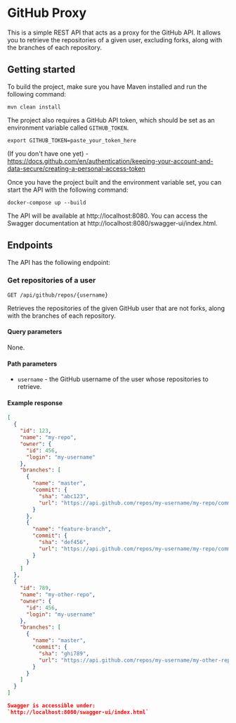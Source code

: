 # GitHub Proxy

This is a simple REST API that acts as a proxy for the GitHub API. It allows you to retrieve the repositories of a given user, excluding forks, along with the branches of each repository.

## Getting started

To build the project, make sure you have Maven installed and run the following command:

`mvn clean install`


The project also requires a GitHub API token, which should be set as an environment variable called `GITHUB_TOKEN`.

`export GITHUB_TOKEN=paste_your_token_here`

(If you don't have one yet) - https://docs.github.com/en/authentication/keeping-your-account-and-data-secure/creating-a-personal-access-token

Once you have the project built and the environment variable set, you can start the API with the following command:

`docker-compose up --build`


The API will be available at http://localhost:8080. You can access the Swagger documentation at http://localhost:8080/swagger-ui/index.html.

## Endpoints

The API has the following endpoint:

### Get repositories of a user

`GET /api/github/repos/{username}`


Retrieves the repositories of the given GitHub user that are not forks, along with the branches of each repository.

#### Query parameters

None.

#### Path parameters

* `username` - the GitHub username of the user whose repositories to retrieve.

#### Example response

```json
[
  {
    "id": 123,
    "name": "my-repo",
    "owner": {
      "id": 456,
      "login": "my-username"
    },
    "branches": [
      {
        "name": "master",
        "commit": {
          "sha": "abc123",
          "url": "https://api.github.com/repos/my-username/my-repo/commits/abc123"
        }
      },
      {
        "name": "feature-branch",
        "commit": {
          "sha": "def456",
          "url": "https://api.github.com/repos/my-username/my-repo/commits/def456"
        }
      }
    ]
  },
  {
    "id": 789,
    "name": "my-other-repo",
    "owner": {
      "id": 456,
      "login": "my-username"
    },
    "branches": [
      {
        "name": "master",
        "commit": {
          "sha": "ghi789",
          "url": "https://api.github.com/repos/my-username/my-other-repo/commits/ghi789"
        }
      }
    ]
  }
]

Swagger is accessible under:
`http://localhost:8080/swagger-ui/index.html`
